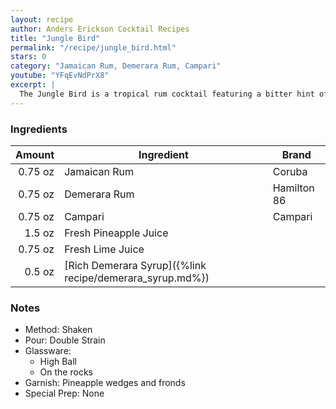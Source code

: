 ```yaml
---
layout: recipe
author: Anders Erickson Cocktail Recipes
title: "Jungle Bird"
permalink: "/recipe/jungle_bird.html"
stars: 0
category: "Jamaican Rum, Demerara Rum, Campari"
youtube: "YFqEvNdPrX8"
excerpt: |
  The Jungle Bird is a tropical rum cocktail featuring a bitter hint of Campari. It was created in the 1970s at the Kuala Lumpur Hilton.
---
```


### Ingredients

|  Amount | Ingredient                                               | Brand       |
| ------: | -------------------------------------------------------- | ----------- |
| 0.75 oz | Jamaican Rum                                             | Coruba      |
| 0.75 oz | Demerara Rum                                             | Hamilton 86 |
| 0.75 oz | Campari                                                  | Campari     |
|  1.5 oz | Fresh Pineapple Juice                                    |
| 0.75 oz | Fresh Lime Juice                                         |
|  0.5 oz | [Rich Demerara Syrup]({%link recipe/demerara_syrup.md%}) |

### Notes

- Method: Shaken
- Pour: Double Strain
- Glassware:
  - High Ball
  - On the rocks
- Garnish: Pineapple wedges and fronds
- Special Prep: None
